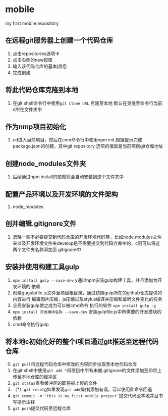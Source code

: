# mobile
my first mobile repository
## 在远程git服务器上创建一个代码仓库
1. 点击repositories选项卡
2. 点击右侧的new按钮
3. 输入该代码仓库的基本j信息
4. 完成创建

## 将此代码仓库克隆到本地
1. 在git shell命令行中使用`git clone URL` 克隆至本地 默认在克隆至命令行当前d所在文件夹中

## 作为nmp项目初始化
1. cd进入当前项目，然后在cmd命令行中使用npm init,根据提示完成package.json的创建，其中git repository 选项的值就是当前项目git仓库地址

## 创建node_modules文件夹
1. 后续通过npm install的依赖将会自动安装到这个文件夹中

## 配置产品环境以及开发环境的文件架构
1. node_modules

## 创并编辑.gitignore文件
1. 忽略一些不必要提交到代码仓库的开发环境代码等，比如node.modules文件夹以及开发环境文件夹develop是不需要提交到代码仓库中的，c则可以将这两个文件夹名称添加至.gitignore中

## 安装并使用构建工具gulp
1. `npm install gulp --save-dev` y通过npm安装gulp构建工具，并且添加为开发环境的l依赖
2. 创建gugulpfile.js文件至项目根目录，通过仿照gulp所在的github仓库提供的内容进行 编辑图片压缩，js压缩以及stylus编译并压缩和监听文件变化的任务
3. 全局安装gulp使之成为可以被cmd命令 执行的软件 `npm install gulp -g`
4. `npm install 开发模块名称 --save-dev` 安装gulpfile.js中所需要的开发模块的依赖
5. cmd命令执行gulp

## 将本地c初始化好的整个i项目通过git推送至远程代码仓库
0. `git pull`将远程代码仓库中修改的内容同步拉取至本地代码仓库
1. 在git shell中使用`git add *`将项目中所有未被.gitignore的文件添加至即将上传至本地仓库的缓冲区
2. `git status`查看缓冲区的即将被上传的文件
3. （\*）`git reset`g如果发现`git add`操作j添加有误，可以使用此命令回退
4. `git commit -m 'this is my first mobile project'`提交代码至本地并且书写提示注释
5. `git push`提交代码至远程仓库
